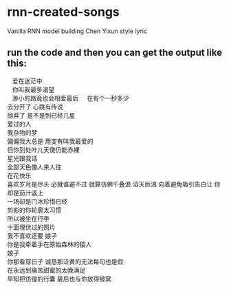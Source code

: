 # rnn-created-songs
Vanilla RNN model building Chen Yixun style lyric

## run the code and then you can get the output like this:

    爱在迷茫中    
    你叫我最多渴望    
    渺小的路竟也会相爱最后    
    在有个一秒多少    
    去分开了 心跳有传说    
    抛弃了 是不是到已经几星    
    爱过的人    
    我杂物的梦    
    偏偏我大总是 用变有叫我最爱的     
    但你到处叶儿天使仍能赤裸    
    星光跟我话    
    全部天色像人来人往    
    在花快乐    
    喜欢岁月是尽头
    必就谁避不过
    就算彷佛千叠浪 滔天巨浪
    向着避免吸引告白让 你却是茄汁返上    
    一场却是门冰珍惜已经    
    剪影的你轮廓太习惯    
    所以被坐在行李    
    十面埋伏过的照片    
    我不喜欢还要 娘子    
    你是我牵着手在原始森林的猿人    
    娘子    
    你那看穿日子 诚恳那泛黄的无法每句也是假    
    在永远到痛苦甜蜜的太晚满足   
    早知把彷徨的行囊
    最后也与你放得被窝 
    
